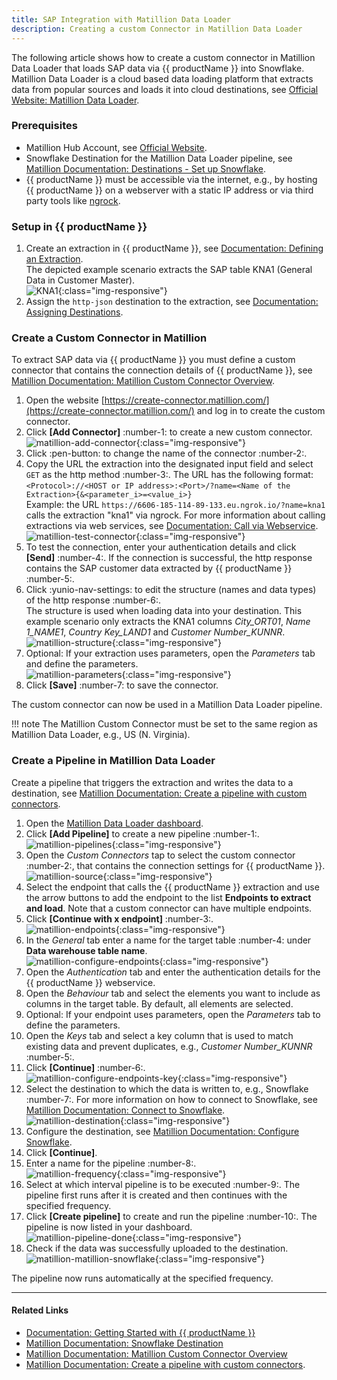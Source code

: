 ```yaml
---
title: SAP Integration with Matillion Data Loader
description: Creating a custom Connector in Matillion Data Loader 
---
```


The following article shows how to create a custom connector in Matillion Data Loader that loads SAP data via {{ productName }} into Snowflake.
Matillion Data Loader is a cloud based data loading platform that extracts data from popular sources and loads it into cloud destinations, see [Official Website: Matillion Data Loader](https://www.matillion.com/products/data-loader/).

### Prerequisites

- Matillion Hub Account, see [Official Website](https://hub.matillion.com/). 
- Snowflake Destination for the Matillion Data Loader pipeline, see [Matillion Documentation: Destinations - Set up Snowflake](https://docs.matillion.com/data-productivity-cloud/batch/docs/set-up-snowflake/).
- {{ productName }} must be accessible via the internet, e.g., by hosting {{ productName }} on a webserver with a static IP address or via third party tools like [ngrock](https://ngrok.com/). 

### Setup in {{ productName }}

1. Create an extraction in {{ productName }}, see [Documentation: Defining an Extraction](https://help.theobald-software.com/en/xtract-universal/getting-started/define-a-table-extraction). <br>
The depicted example scenario extracts the SAP table KNA1 (General Data in Customer Master).<br>
![KNA1](../assets/images/xu/articles/kna1.png){:class="img-responsive"}
2. Assign the `http-json` destination to the extraction, see [Documentation: Assigning Destinations](https://help.theobald-software.com/en/xtract-universal/getting-started/write-data-to-destination#assigning-destinations-to-extractions).

### Create a Custom Connector in Matillion

To extract SAP data via {{ productName }} you must define a custom connector that contains the connection details of {{ productName }}, see [Matillion Documentation: Matillion Custom Connector Overview](https://docs.matillion.com/data-productivity-cloud/custom-connector/docs/custom-connector-overview/).

1. Open the website [https://create-connector.matillion.com/](https://create-connector.matillion.com/) and log in to create the custom connector.
2. Click **[Add Connector]** :number-1: to create a new custom connector.<br>
![matillion-add-connector](../assets/images/xu/articles/matillion-add-connector.png){:class="img-responsive"}
3. Click :pen-button: to change the name of the connector :number-2:.
3. Copy the URL the extraction into the designated input field and select `GET` as the http method :number-3:. 
The URL has the following format: <br>
`<Protocol>://<HOST or IP address>:<Port>/?name=<Name of the Extraction>{&<parameter_i>=<value_i>}`<br>
Example: the URL `https://6606-185-114-89-133.eu.ngrok.io/?name=kna1` calls the extraction "kna1" via ngrock.
For more information about calling extractions via web services, see [Documentation: Call via Webservice](https://help.theobald-software.com/en/xtract-universal/execute-and-automate-extractions/call-via-webservice).<br>
![matillion-test-connector](../assets/images/xu/articles/matillion-test-connector.png){:class="img-responsive"}
4. To test the connection, enter your authentication details and click **[Send]** :number-4:. 
If the connection is successful, the http response contains the SAP customer data extracted by {{ productName }} :number-5:.
5. Click :yunio-nav-settings: to edit the structure (names and data types) of the http response :number-6:.<br>
The structure is used when loading data into your destination.
This example scenario only extracts the KNA1 columns *City_ORT01*, *Name 1_NAME1*, *Country Key_LAND1* and *Customer Number_KUNNR*.<br>
![matillion-structure](../assets/images/xu/articles/matillion-structure.png){:class="img-responsive"} 
6. Optional: If your extraction uses parameters, open the *Parameters* tab and define the parameters.<br>
![matillion-parameters](../assets/images/xu/articles/matillion-parameters.png){:class="img-responsive"}
7. Click **[Save]** :number-7: to save the connector.

The custom connector can now be used in a Matillion Data Loader pipeline.

!!! note
    The Matillion Custom Connector must be set to the same region as Matillion Data Loader, e.g., US (N. Virginia).

### Create a Pipeline in Matillion Data Loader

Create a pipeline that triggers the extraction and writes the data to a destination, see [Matillion Documentation: Create a pipeline with custom connectors](https://docs.matillion.com/data-productivity-cloud/custom-connector/docs/custom-connector-batch-pipeline/).

1. Open the [Matillion Data Loader dashboard](https://dataloader.matillion.com/dashboard).
2. Click **[Add Pipeline]** to create a new pipeline :number-1:.
![matillion-pipelines](../assets/images/xu/articles/matillion-pipelines.png){:class="img-responsive"}
3. Open the *Custom Connectors* tap to select the custom connector :number-2:, that contains the connection settings for {{ productName }}. 
![matillion-source](../assets/images/xu/articles/matillion-source.png){:class="img-responsive"}
4. Select the endpoint that calls the {{ productName }} extraction and use the arrow buttons to add the endpoint to the list **Endpoints to extract and load**.
Note that a custom connector can have multiple endpoints.
5. Click **[Continue with x endpoint]** :number-3:.<br>
![matillion-endpoints](../assets/images/xu/articles/matillion-endpoint.png){:class="img-responsive"}
6. In the *General* tab enter a name for the target table :number-4: under **Data warehouse table name**.<br>
![matillion-configure-endpoints](../assets/images/xu/articles/matillion-configure-endpoint.png){:class="img-responsive"}
7. Open the *Authentication* tab and enter the authentication details for the {{ productName }} webservice.
8. Open the *Behaviour* tab and select the elements you want to include as columns in the target table. By default, all elements are selected.
9. Optional: If your endpoint uses parameters, open the *Parameters* tab to define the parameters.
10. Open the *Keys* tab and select a key column that is used to match existing data and prevent duplicates, e.g., *Customer Number_KUNNR* :number-5:.
11. Click **[Continue]** :number-6:.<br>
![matillion-configure-endpoints-key](../assets/images/xu/articles/matillion-configure-endpoint-key.png){:class="img-responsive"}
12. Select the destination to which the data is written to, e.g., Snowflake :number-7:. 
For more information on how to connect to Snowflake, see [Matillion Documentation: Connect to Snowflake](https://docs.matillion.com/data-productivity-cloud/batch/docs/connect-to-snowflake/).<br>
![matillion-destination](../assets/images/xu/articles/matillion-destination.png){:class="img-responsive"}
13. Configure the destination, see [Matillion Documentation: Configure Snowflake](https://docs.matillion.com/data-productivity-cloud/batch/docs/connect-to-snowflake/#configure-snowflake).
14. Click **[Continue]**.
15. Enter a name for the pipeline :number-8:.<br>
![matillion-frequency](../assets/images/xu/articles/matillion-frequency.png){:class="img-responsive"}
16. Select at which interval pipeline is to be executed :number-9:. The pipeline first runs after it is created and then continues with the specified frequency.
17. Click **[Create pipeline]** to create and run the pipeline :number-10:. The pipeline is now listed in your dashboard.<br>
![matillion-pipeline-done](../assets/images/xu/articles/matillion-pipeline-done.png){:class="img-responsive"}
18. Check if the data was successfully uploaded to the destination.<br>
![matillion-matillion-snowflake](../assets/images/xu/articles/matillion-snowflake.png){:class="img-responsive"}

The pipeline now runs automatically at the specified frequency. 

*****
#### Related Links

- [Documentation: Getting Started with {{ productName }}](https://help.theobald-software.com/en/xtract-universal/getting-started)
- [Matillion Documentation: Snowflake Destination](https://docs.matillion.com/data-productivity-cloud/batch/docs/set-up-snowflake/)
- [Matillion Documentation: Matillion Custom Connector Overview](https://docs.matillion.com/data-productivity-cloud/custom-connector/docs/custom-connector-overview/)
- [Matillion Documentation: Create a pipeline with custom connectors](https://docs.matillion.com/data-productivity-cloud/custom-connector/docs/custom-connector-batch-pipeline/).
